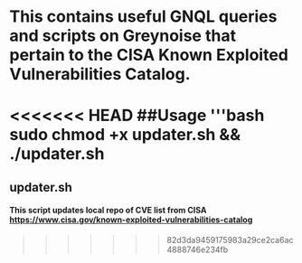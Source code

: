 # This contains useful GNQL queries and scripts on Greynoise that pertain to the CISA Known Exploited Vulnerabilities Catalog.

<<<<<<< HEAD
##Usage
'''bash
sudo chmod +x updater.sh && ./updater.sh
=======
## updater.sh
#### This script updates local repo of CVE list from CISA https://www.cisa.gov/known-exploited-vulnerabilities-catalog
>>>>>>> 82d3da9459175983a29ce2ca6ac4888746e234fb
